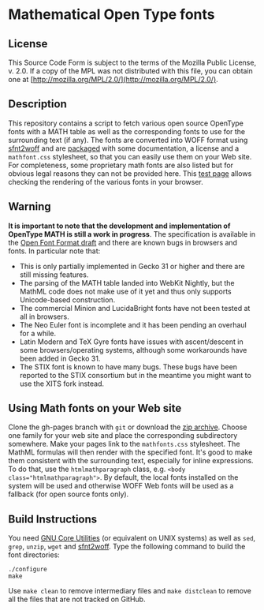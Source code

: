 Mathematical Open Type fonts
============================

License
-------

This Source Code Form is subject to the terms of the Mozilla Public
License, v. 2.0. If a copy of the MPL was not distributed with this
file, you can obtain one at
[http://mozilla.org/MPL/2.0/](http://mozilla.org/MPL/2.0/).

Description
-----------

This repository contains a script to fetch various open source OpenType fonts
with a MATH table as well as the corresponding fonts to use for the surrounding
text (if any). The fonts are converted into WOFF format
using [sfnt2woff](https://people.mozilla.org/~jkew/woff/woff-code-latest.zip)
and are
[packaged](https://github.com/fred-wang/MathFonts/archive/gh-pages.zip) with
some documentation, a license and a `mathfont.css` stylesheet, so that you can
easily use them on your Web site. For completeness, some proprietary math fonts
are also listed but for obvious legal reasons they can not be provided
here. This [test page](http://fred-wang.github.io/MathFonts/) allows checking
the rendering of the various fonts in your browser.

Warning
-------

**It is important to note that the development and implementation of OpenType
MATH is still a work in progress**. The specification is available in the
[Open Font Format draft](http://mpeg.chiariglione.org/standards/mpeg-4/open-font-format/text-isoiec-cd-14496-22-3rd-edition) and 
there are known bugs in browsers and fonts. In particular note that:

- This is only partially implemented in Gecko 31 or higher and there are still
  missing features.
- The parsing of the MATH table landed into WebKit Nightly, but the MathML code
  does not make use of it yet and thus only supports Unicode-based construction.
- The commercial Minion and LucidaBright fonts have not been tested at all in
  browsers.
- The Neo Euler font is incomplete and it has been pending an overhaul for a
  while.
- Latin Modern and TeX Gyre fonts have issues with ascent/descent in some
  browsers/operating systems, although some workarounds have been added in
  Gecko 31.
- The STIX font is known to have many bugs. These bugs have been reported to the
  STIX consortium but in the meantime you might want to use the XITS fork
  instead.

Using Math fonts on your Web site
---------------------------------

Clone the gh-pages branch with `git` or download the
[zip archive](https://github.com/fred-wang/MathFonts/archive/gh-pages.zip). Choose
one family for your web site and place the corresponding subdirectory somewhere.
Make your pages link to the `mathfonts.css` stylesheet. The MathML formulas
will then render with the specified font. It's good to make them consistent
with the surrounding text, especially for inline expressions. To do that,
use the `htmlmathparagraph` class, e.g. `<body class="htmlmathparagraph">`.
By default, the local fonts installed on the system will be used and otherwise
WOFF Web fonts will be used as a fallback (for open source fonts only).

Build Instructions
------------------

You need [GNU Core Utilities](https://en.wikipedia.org/wiki/GNU_Core_Utilities)
(or equivalent on UNIX systems) as well as `sed`, `grep`, `unzip`, `wget` and
[sfnt2woff](https://people.mozilla.org/~jkew/woff/woff-code-latest.zip). Type
the following command to build the font directories:

    ./configure
    make

Use `make clean` to remove intermediary files and `make distclean` to remove
all the files that are not tracked on GitHub.
